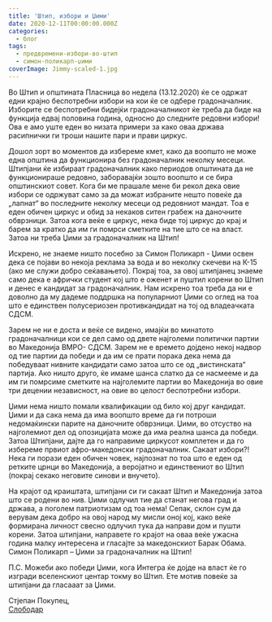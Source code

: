 ```yaml
---
title: 'Штип, избори и Џими'
date: 2020-12-11T00:00:00.000Z
categories:
  - блог
tags:
  - предвремени-избори-во-штип
  - симон-поликарп-џими
coverImage: Jimmy-scaled-1.jpg
---
```


Во Штип и општината Пласница во недела (13.12.2020) ќе се одржат едни крајно беспотребни избори на кои ќе се одбере градоначалник. Изборите се беспотребни бидејќи градоначалникот ќе треба да биде на функција едвај половина година, односно до следните редовни избори! Ова е амо уште еден во низата примери за како оваа држава расипнички ги троши нашите пари и прави циркус.

Дошол зорт во моментов да избереме кмет, како да воопшто не може една општина да функционира без градоначалник неколку месеци. Штипјани ќе избираат градоначалник како периодов општината да не функционираше редовно, заборавајќи зошто воопшто и се бира општинскиот совет. Кога би ме прашале мене би рекол дека овие избори се одржуват само за да можат избраните нешто повеќе да „лапнат“ во последните неколку месеци од редовниот мандат. Тоа е еден обичен циркус и обид за некаков ситен грабеж на даночните обврзници. Затоа кога веќе е циркус, нека биде тој циркус до крај и барем за кратко да им ги помрси сметките на тие што се на власт. Затоа ни треба Џими за градоначалник на Штип!

Искрено, не знаеме ништо посебно за Симон Поликарп - Џими освен дека се појави во некоја реклама за вода и во неколку скечеви на К-15 (ако ме служи добро сеќавањето). Покрај тоа, за овој штипјанец знаеме само дека е афрички студент кој што е оженет и пуштил корени во Штип и денес е кандидат за градоначалник. Нам искрено тоа треба да ни е доволно да му дадеме поддршка на популарниот Џими со оглед на тоа што е единствен полусериозен противкандидат на тој од владеачката СДСМ.

Зарем не ни е доста и веќе се видено, имајќи во минатото градоначалници кои се дел само од двете најголеми политички партии во Македонија ВМРО- СДСМ. Зарем не е времето дојдено некој надвор од тие партии да победи и да им се прати порака дека нема да победуваат нивните кандидати само затоа што се од „вистинската“ партија. Ако ништо друго, ќе имаме шанса слатко да се насмееме и да им ги помрсиме сметките на најголемите партии во Македонија во овие три децении независност, на овие во целост беспотребни избори.

Џими нема ништо помали квалификации од било кој друг кандидат. Џими и да сака нема да има воопшто време да ги потроши недомаќински парите на даночните обврзници. Џими, во отсуство на најголемиот дел од опозицијата може да има реална шанса да победи. Затоа Штипјани, дајте да го направиме циркусот комплетен и да го избереме првиот афро-македонски градоначалник. Сакаат избори?! Нека ги порази еден обичен човек, најпознат по тоа што е еден од ретките црнци во Македонија, а веројатно и единствениот во Штип (покрај секако неговите синови и внучето).

На крајот од краиштата, штипјани си ги сакаат Штип и Македонија затоа што се родени во нив. Џими одлучил тие да станат негова град и држава, а поголем патриотизам од тоа нема! Сепак, склон сум да верувам дека добро на овој народ му мисли оној кој, како веќе формирана личност свесно одлучил тука да направи дом и пушти корени. Затоа штипјани, направете го крајот на оваа веќе ужасна година малку интересена и гласајте за македонскиот Барак Обама.  Симон Поликарп – Џими за градоначалник на Штип!

П.С. Можеби ако победи Џими, кога Интегра ќе дојде на власт ќе го изгради вселенскиот центар токму во Штип. Ете мотив повеќе за штипјани да гласааат за Џими. 

Стјепан Покупец,  
[Слободар](https://www.facebook.com/slobodar)
